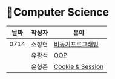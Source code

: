 

# 📌Computer Science

| 날짜 | 작성자 | 분야                                                         |
| ---- | ------ | ------------------------------------------------------------ |
| 0714 | 소정현 | [비동기프로그래밍](https://github.com/KwangsukYu/cStudy/blob/master/%EB%B9%84%EB%8F%99%EA%B8%B0%ED%94%84%EB%A1%9C%EA%B7%B8%EB%9E%98%EB%B0%8D/%EB%B9%84%EB%8F%99%EA%B8%B0%ED%94%84%EB%A1%9C%EA%B7%B8%EB%9E%98%EB%B0%8D.md) |
|      | 유광석 | [OOP](https://github.com/KwangsukYu/cStudy/blob/master/OOP/OOP.md) |
|      | 윤형준 | [Cookie & Session](https://github.com/KwangsukYu/cStudy/blob/master/Cookie&Session/cookie&session.md) |

